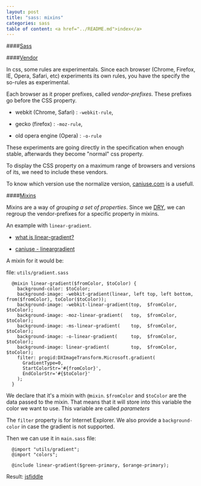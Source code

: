 ```yaml
---
layout: post
title: "sass: mixins"
categories: sass
table of content: <a href="../README.md">index</a>
---
```


####[Sass](#sass)

####[Vendor](#sass-vendor)

In css, some rules are experimentals.
Since each browser (Chrome, Firefox, IE, Opera, Safari, etc)
experiments its own rules, you have the specify the so-rules
as experimental.

Each browser as it proper prefixes, called _vendor-prefixes_.
These prefixes go before the CSS property.

 + webkit (Chrome, Safari) : ``-webkit-rule``,

 + gecko (firefox) : ``-moz-rule``,

 + old opera engine (Opera) : ``-o-rule``

These experiments are going directly in the specification
when enough stable, afterwards they become "normal" css property.

To display the CSS property on a maximum range of browsers and versions of its,
we need to include these vendors.

To know which version use the normalize version, [caniuse.com](http://caniuse.com)
is a usefull.

####[Mixins](#sass-mixins)

Mixins are a way of _grouping a set of properties_.
Since we [DRY](./sass/2014-09-16-sass-an-introduction),
we can regroup the vendor-prefixes for a specific property in
mixins.

An example with ``linear-gradient``.

  + [what is linear-gradient?](http://developer.mozilla.org/en-US/docs/Web/CSS/linear-gradient)

  + [caniuse - lineargradient](http://caniuse.com/#feat=css-gradients)

A mixin for it would be:

file: ``utils/gradient.sass``

```
  @mixin linear-gradient($fromColor, $toColor) {
    background-color: $toColor;
    background-image: -webkit-gradient(linear, left top, left bottom, from($fromColor), toColor($toColor));
    background-image: -webkit-linear-gradient(top,  $fromColor,   $toColor);
    background-image: -moz-linear-gradient(   top,  $fromColor,   $toColor);
    background-image: -ms-linear-gradient(    top,  $fromColor,   $toColor);
    background-image: -o-linear-gradient(     top,  $fromColor,   $toColor);
    background-image: linear-gradient(        top,  $fromColor,   $toColor);
    filter: progid:DXImageTransform.Microsoft.gradient(
      GradientType=0,
      StartColorStr='#{fromColor}',
      EndColorStr='#{$toColor}'
    );
  }
```

We declare that it's a mixin with ``@mixin``.
``$fromColor`` and ``$toColor`` are the data passed to the mixin.
That means that it will store into this variable the color we want to use.
This variable are called _parameters_

The ``filter`` property is for Internet Explorer.
We also provide a ``background-color`` in case the gradient is not supported.

Then we can use it in ``main.sass`` file:

```
  @import "utils/gradient";
  @import "colors";

  @include linear-gradient($green-primary, $orange-primary);
```

Result: [jsfiddle](http://jsfiddle.net/5jqztvqt/1/)







